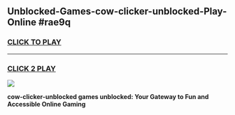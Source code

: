 
## Unblocked-Games-cow-clicker-unblocked-Play-Online #rae9q
<h3>
<a href="https://news.freeplayer.one?title=cow-clicker-unblocked&ref=3">CLICK TO PLAY</a></h3>
<hr>

<h3>
<a href="https://news.freeplayer.one?title=cow-clicker-unblocked&ref=3">CLICK 2 PLAY</a>
  
</h3>

<a href="https://news.freeplayer.one?title=cow-clicker-unblocked&ref=3"><img src="https://clearcache.store/games.png"></a>


**cow-clicker-unblocked games unblocked: Your Gateway to Fun and Accessible Online Gaming**
